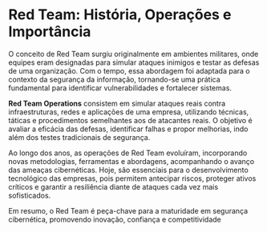 # Red Team: História, Operações e Importância

O conceito de Red Team surgiu originalmente em ambientes militares, onde equipes eram designadas para simular ataques inimigos e testar as defesas de uma organização. Com o tempo, essa abordagem foi adaptada para o contexto da segurança da informação, tornando-se uma prática fundamental para identificar vulnerabilidades e fortalecer sistemas.

**Red Team Operations** consistem em simular ataques reais contra infraestruturas, redes e aplicações de uma empresa, utilizando técnicas, táticas e procedimentos semelhantes aos de atacantes reais. O objetivo é avaliar a eficácia das defesas, identificar falhas e propor melhorias, indo além dos testes tradicionais de segurança.

Ao longo dos anos, as operações de Red Team evoluíram, incorporando novas metodologias, ferramentas e abordagens, acompanhando o avanço das ameaças cibernéticas. Hoje, são essenciais para o desenvolvimento tecnológico das empresas, pois permitem antecipar riscos, proteger ativos críticos e garantir a resiliência diante de ataques cada vez mais sofisticados.

Em resumo, o Red Team é peça-chave para a maturidade em segurança cibernética, promovendo inovação, confiança e competitividade